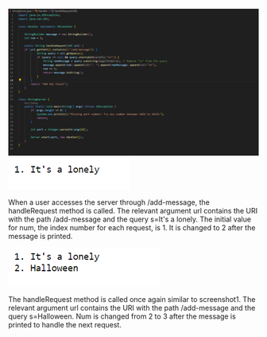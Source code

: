 ![Image](Lab-Report2-Code.png)
![Image](Screenshot1-lab2.png)

When a user accesses the server through /add-message, the handleRequest method is called.
The relevant argument url contains the URI with the path /add-message and the query s=It's a lonely.
The initial value for num, the index number for each request, is 1. It is changed to 2 after the message is printed.


![Image](Screenshot2-lab2.png)

The handleRequest method is called once again similar to screenshot1.
The relevant argument url contains the URI with the path /add-message and the query s=Halloween.
Num is changed from 2 to 3 after the message is printed to handle the next request.


